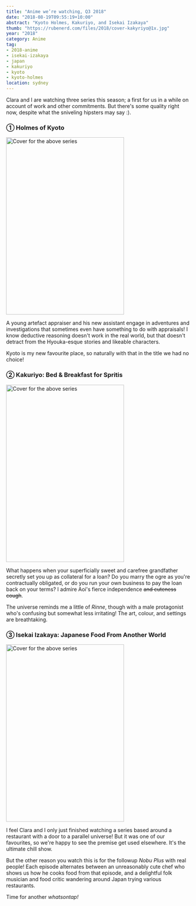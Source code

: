 ```yaml
---
title: "Anime we’re watching, Q3 2018"
date: "2018-08-19T09:55:19+10:00"
abstract: "Kyoto Holmes, Kakuriyo, and Isekai Izakaya"
thumb: "https://rubenerd.com/files/2018/cover-kakyriyo@1x.jpg"
year: "2018"
category: Anime
tag:
- 2018-anime
- isekai-izakaya
- japan
- kakuriyo
- kyoto
- kyoto-holmes
location: sydney
---
```

Clara and I are watching three series this season; a first for us in a while on account of work and other commitments. But there's some quality right now, despite what the sniveling hipsters may say :).


### ① Holmes of Kyoto

<p><img src="https://rubenerd.com/files/2018/cover-holmes-of-kyoto@1x.jpg" srcset="https://rubenerd.com/files/2018/cover-holmes-of-kyoto@1x.jpg 1x, https://rubenerd.com/files/2018/cover-holmes-of-kyoto@2x.jpg 2x"alt="Cover for the above series" style="width:320px; height:480px;" /></p>

A young artefact appraiser and his new assistant engage in adventures and investigations that sometimes even have something to do with appraisals! I know deductive reasoning doesn't work in the real world, but that doesn't detract from the Hyouka-esque stories and likeable characters.

Kyoto is my new favourite place, so naturally with that in the title we had no choice!


### ② Kakuriyo: Bed & Breakfast for Spritis

<p><img src="https//rubenerd.com/files/2018/cover-kakyriyo@1x.jpg" srcset="https://rubenerd.com/files/2018/cover-kakyriyo@1x.jpg 1x, https://rubenerd.com/files/2018/cover-kakyriyo@2x.jpg 2x" alt="Cover for the above series" style="width:320px; height:480px;" /></p>

What happens when your superficially sweet and carefree grandfather secretly set you up as collateral for a loan? Do you marry the ogre as you're contractually obligated, or do you run your own business to pay the loan back on your terms? I admire Aoi's fierce independence ~~and cuteness cough~~.

The universe reminds me a little of *Rinne*, though with a male protagonist who's confusing but somewhat less irritating! The art, colour, and settings are breathtaking. 


### ③ Isekai Izakaya: Japanese Food From Another World

<p><img src="https://rubenerd.com/files/2018/cover-isekai-izakaya@1x.jpg" srcset="https://rubenerd.com/files/2018/cover-isekai-izakaya@1x.jpg 1x, https://rubenerd.com/files/2018/cover-isekai-izakaya@2x.jpg 2x" alt="Cover for the above series" style="width:320px; height:480px;" /></p>

I feel Clara and I only just finished watching a series based around a restaurant with a door to a parallel universe! But it was one of our favourites, so we're happy to see the premise get used elsewhere. It's the ultimate chill show.

But the other reason you watch this is for the followup *Nobu Plus* with real people! Each episode alternates between an unreasonably cute chef who shows us how he cooks food from that episode, and a delightful folk musician and food critic wandering around Japan trying various restaurants.

Time for another *whatsontap!*

